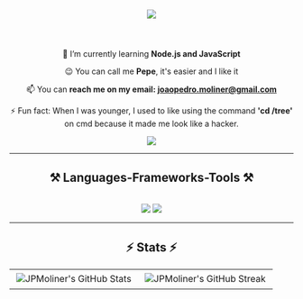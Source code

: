 <h1 align="center">
    <img src="https://readme-typing-svg.herokuapp.com/?font=Righteous&size=35&center=true&vCenter=true&width=500&height=70&duration=4000&lines=Hello+There!+👋;+I'm+João+Pedro!;How+you+doin+buddy?;" />
</h1>

<h3 align="center"></h3>

<br/>

<div align="center">
 
 🌱 I’m currently learning **Node.js and JavaScript**

 😉 You can call me **Pepe**, it's easier and I like it

 📫 You can **reach me on my email: joaopedro.moliner@gmail.com**

⚡ Fun fact: When I was younger, I used to like using the command **'cd /tree'** on cmd because it made me look like a hacker.

 </div>

 
<div align="center"> 
  <a href="mailto:joaopedro.moliner@gmail.com">
    <img src="https://img.shields.io/badge/Gmail-333333?style=for-the-badge&logo=gmail&logoColor=red" />
  </a>
</div>

 <hr/>
 
<h2 align="center">⚒️ Languages-Frameworks-Tools ⚒️</h2>
<br/>
<div align="center">
    <img src="https://skillicons.dev/icons?i=react,html,css" />
    <img src="https://skillicons.dev/icons?i=nodejs,python,javascript,typescript,c,java" /><br>
</div>

<hr/>
<h2 align="center">⚡ Stats ⚡</h2>

<table border="0"> 
  <tr>
    <td valign="top"><img  src="https://github-readme-stats.vercel.app/api?username=JPMoliner&show_icons=true&locale=en&theme=react&border_radius=10" alt="JPMoliner's GitHub Stats" style="padding: 4px;" /></td>
    <td valign="top"><img  src="https://github-readme-streak-stats.herokuapp.com/?user=JPMoliner&theme=react&border_radius=10" alt="JPMoliner's GitHub Streak" style="padding: 4px;" /></td>
  </tr>
</table>








